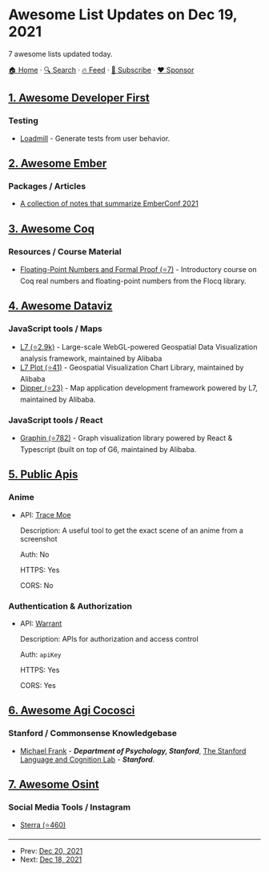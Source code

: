 # Awesome List Updates on Dec 19, 2021

7 awesome lists updated today.

[🏠 Home](/README.md) · [🔍 Search](https://www.trackawesomelist.com/search/) · [🔥 Feed](https://www.trackawesomelist.com/rss.xml) · [📮 Subscribe](https://trackawesomelist.us17.list-manage.com/subscribe?u=d2f0117aa829c83a63ec63c2f&id=36a103854c) · [❤️  Sponsor](https://github.com/sponsors/theowenyoung)



## [1. Awesome Developer First](/content/agamm/awesome-developer-first/README.md)

### Testing

*   [Loadmill](https://www.loadmill.com/) - Generate tests from user behavior.

## [2. Awesome Ember](/content/ember-community-russia/awesome-ember/README.md)

### Packages / Articles

*   [A collection of notes that summarize EmberConf 2021](https://alexdiliberto.com/posts/emberconf-2021-notes/)

## [3. Awesome Coq](/content/coq-community/awesome-coq/README.md)

### Resources / Course Material

*   [Floating-Point Numbers and Formal Proof (⭐7)](https://github.com/thery/FlocqLecture) - Introductory course on Coq real numbers and floating-point numbers from the Flocq library.

## [4. Awesome Dataviz](/content/javierluraschi/awesome-dataviz/README.md)

### JavaScript tools / Maps

*   [L7 (⭐2.9k)](https://github.com/antvis/L7) - Large-scale WebGL-powered Geospatial Data Visualization analysis framework, maintained by Alibaba
*   [L7 Plot (⭐41)](https://github.com/antvis/L7Plot) - Geospatial Visualization Chart Library, maintained by Alibaba
*   [Dipper (⭐23)](https://github.com/antvis/dipper) - Map application development framework powered by L7, maintained by Alibaba.

### JavaScript tools / React

*   [Graphin (⭐782)](https://github.com/antvis/Graphin) - Graph visualization library powered by React & Typescript (built on top of G6, maintained by Alibaba.

## [5. Public Apis](/content/public-apis/public-apis/README.md)

### Anime

- API: [Trace Moe](https://soruly.github.io/trace.moe-api/#/)

  Description: A useful tool to get the exact scene of an anime from a screenshot

  Auth: No

  HTTPS: Yes

  CORS: No



### Authentication & Authorization

- API: [Warrant](https://warrant.dev/)

  Description: APIs for authorization and access control

  Auth: `apiKey`

  HTTPS: Yes

  CORS: Yes



## [6. Awesome Agi Cocosci](/content/YuzheSHI/awesome-agi-cocosci/README.md)

### Stanford / Commonsense Knowledgebase

*   [Michael Frank](https://web.stanford.edu/~mcfrank/) - ***Department of Psychology, Stanford***, [The Stanford Language and Cognition Lab](http://langcog.stanford.edu/) - ***Stanford***.

## [7. Awesome Osint](/content/jivoi/awesome-osint/README.md)

### Social Media Tools / Instagram

*   [Sterra (⭐460)](https://github.com/novitae/sterraxcyl)

---

- Prev: [Dec 20, 2021](/content/2021/12/20/README.md)
- Next: [Dec 18, 2021](/content/2021/12/18/README.md)